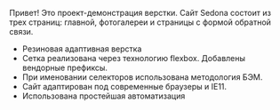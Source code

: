Привет! 
Это проект-демонстрация верстки. Сайт Sedona состоит из трех страниц: главной, фотогалереи и страницы с формой обратной связи.

* Резиновая адаптивная верстка
* Сетка реализована через технологию flexbox. Добавлены вендорные префиксы.
* При именовании селекторов использована методология БЭМ.
* Сайт адаптирован под современные браузеры и IE11.
* Использована простейшая автоматизация